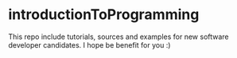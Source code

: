 # introductionToProgramming
This repo include tutorials, sources and examples for new software developer candidates. I hope be benefit for you :)
